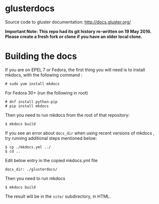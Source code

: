 # glusterdocs

Source code to gluster documentation: http://docs.gluster.org/

**Important Note:
This repo had its git history re-written on 19 May 2016.
Please create a fresh fork or clone if you have an older local clone.**

# Building the docs

If you are on EPEL 7 or Fedora, the first thing you will need is to install
mkdocs, with the following command :

    # sudo yum install mkdocs
    
For Fedora 30+ (run the following in root)

    # dnf install python-pip
    # pip install mkdocs

Then you need to run mkdocs from the root of that repository:

    $ mkdocs build

If you see an error about `docs_dir` when using recent versions of mkdocs , try running additional steps mentioned below:

    $ cp ./mkdocs.yml ../
    $ cd ..

Edit below entry in the copied mkdocs.yml file

    docs_dir: ./glusterdocs/

Then you need to run mkdocs

    $ mkdocs build

The result will be in the `site/` subdirectory, in HTML.

